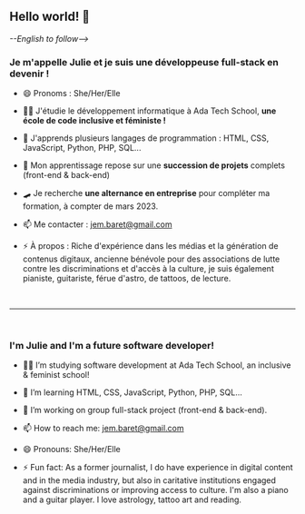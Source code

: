 ## Hello world! 👋
_--English to follow-->_
### Je m'appelle Julie et je suis une développeuse full-stack en devenir !

- 😄 Pronoms : She/Her/Elle

- 🤸‍♂️ J'étudie le développement informatique à Ada Tech School, __une école de code inclusive et féministe !__

- 🌱 J'apprends plusieurs langages de programmation : HTML, CSS, JavaScript, Python, PHP, SQL...

- 👯 Mon apprentissage repose sur une __succession de projets__ complets (front-end & back-end)

- 🛹 Je recherche __une alternance en entreprise__ pour compléter ma formation, à compter de mars 2023.

- 📫 Me contacter : jem.baret@gmail.com

- ⚡ À propos : Riche d'expérience dans les médias et la génération de contenus digitaux, ancienne bénévole pour des associations de lutte contre les discriminations et d'accès à la culture, je suis également pianiste, guitariste, férue d'astro, de tattoos, de lecture.
<br/>

***
<br/>


### I'm Julie and I'm a future software developer!

- 🤸‍♂️ I’m studying software development at Ada Tech School, an inclusive & feminist school!

- 🌱 I’m learning HTML, CSS, JavaScript, Python, PHP, SQL...

- 👯 I’m working on group full-stack project (front-end & back-end).

- 📫 How to reach me: jem.baret@gmail.com

- 😄 Pronouns: She/Her/Elle

- ⚡ Fun fact: As a former journalist, I do have experience in digital content and in the media industry, but also in caritative institutions engaged against discriminations or improving access to culture. I'm also a piano and a guitar player. I love astrology, tattoo art and reading.
